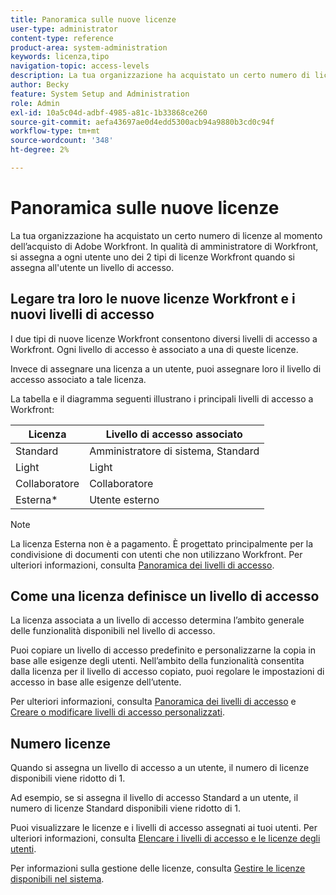 ```yaml
---
title: Panoramica sulle nuove licenze
user-type: administrator
content-type: reference
product-area: system-administration
keywords: licenza,tipo
navigation-topic: access-levels
description: La tua organizzazione ha acquistato un certo numero di licenze al momento dell’acquisto di Adobe Workfront. In qualità di amministratore di Workfront, ogni utente che assegna un livello di accesso assegna una delle tre nuove licenze Workfront.
author: Becky
feature: System Setup and Administration
role: Admin
exl-id: 10a5c04d-adbf-4985-a81c-1b33868ce260
source-git-commit: aefa43697ae0d4edd5300acb94a9880b3cd0c94f
workflow-type: tm+mt
source-wordcount: '348'
ht-degree: 2%

---
```


# Panoramica sulle nuove licenze

<!-- Audited: 12/2023 -->

La tua organizzazione ha acquistato un certo numero di licenze al momento dell’acquisto di Adobe Workfront. In qualità di amministratore di Workfront, si assegna a ogni utente uno dei 2 tipi di licenze Workfront quando si assegna all&#39;utente un livello di accesso.

## Legare tra loro le nuove licenze Workfront e i nuovi livelli di accesso

I due tipi di nuove licenze Workfront consentono diversi livelli di accesso a Workfront. Ogni livello di accesso è associato a una di queste licenze.

Invece di assegnare una licenza a un utente, puoi assegnare loro il livello di accesso associato a tale licenza.

La tabella e il diagramma seguenti illustrano i principali livelli di accesso a Workfront:

| Licenza | Livello di accesso associato |
|--- |--- |
| Standard | Amministratore di sistema, Standard |
| Light | Light |
| Collaboratore | Collaboratore |
| Esterna* | Utente esterno |

>[!NOTE]
>
>La licenza Esterna non è a pagamento. È progettato principalmente per la condivisione di documenti con utenti che non utilizzano Workfront. Per ulteriori informazioni, consulta [Panoramica dei livelli di accesso](/help/quicksilver/administration-and-setup/add-users/how-access-levels-work/access-level-overview.md).

## Come una licenza definisce un livello di accesso

La licenza associata a un livello di accesso determina l’ambito generale delle funzionalità disponibili nel livello di accesso.

Puoi copiare un livello di accesso predefinito e personalizzarne la copia in base alle esigenze degli utenti. Nell’ambito della funzionalità consentita dalla licenza per il livello di accesso copiato, puoi regolare le impostazioni di accesso in base alle esigenze dell’utente.

Per ulteriori informazioni, consulta [Panoramica dei livelli di accesso](/help/quicksilver/administration-and-setup/add-users/how-access-levels-work/access-level-overview.md) e [Creare o modificare livelli di accesso personalizzati](/help/quicksilver/administration-and-setup/add-users/configure-and-grant-access/create-modify-access-levels.md).

## Numero licenze

Quando si assegna un livello di accesso a un utente, il numero di licenze disponibili viene ridotto di 1.

Ad esempio, se si assegna il livello di accesso Standard a un utente, il numero di licenze Standard disponibili viene ridotto di 1.

Puoi visualizzare le licenze e i livelli di accesso assegnati ai tuoi utenti. Per ulteriori informazioni, consulta [Elencare i livelli di accesso e le licenze degli utenti](../../../administration-and-setup/add-users/access-levels-and-object-permissions/list-access-levels-and-licenses-for-your-users.md).

Per informazioni sulla gestione delle licenze, consulta [Gestire le licenze disponibili nel sistema](../../../administration-and-setup/get-started-wf-administration/manage-available-licenses-in-your-system.md).
